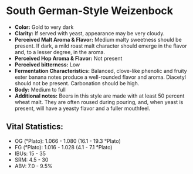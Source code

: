 # South German-Style Weizenbock

- **Color:** Gold to very dark
- **Clarity:** If served with yeast, appearance may be very cloudy.
- **Perceived Malt Aroma & Flavor:** Medium malty sweetness should be present. If dark, a mild roast malt character should emerge in the flavor and, to a lesser degree, in the aroma.
- **Perceived Hop Aroma & Flavor:** Not present
- **Perceived bitterness:** Low
- **Fermentation Characteristics:** Balanced, clove-like phenolic and fruity ester banana notes produce a well-rounded flavor and aroma. Diacetyl should not be present. Carbonation should be high.
- **Body:** Medium to full
- **Additional notes:** Beers in this style are made with at least 50 percent wheat malt. They are often roused during pouring, and, when yeast is present, will have a yeasty flavor and a fuller mouthfeel.

## Vital Statistics:

- OG (°Plato): 1.066 - 1.080 (16.1 - 19.3 °Plato) 
- FG (°Plato): 1.016 - 1.028 (4.1 - 7.1 °Plato) 
- IBUs: 15 - 35
- SRM: 4.5 - 30
- ABV: 7.0 - 9.5% 
